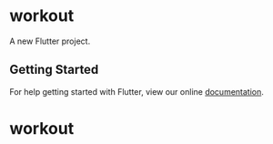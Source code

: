 # workout

A new Flutter project.

## Getting Started

For help getting started with Flutter, view our online
[documentation](https://flutter.io/).
# workout
